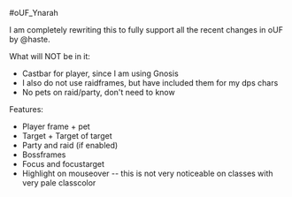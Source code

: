 #oUF_Ynarah

I am completely rewriting this to fully support all the recent changes in oUF by @haste.

What will NOT be in it:
- Castbar for player, since I am using Gnosis
- I also do not use raidframes, but have included them for my dps chars
- No pets on raid/party, don't need to know

Features:
- Player frame + pet
- Target + Target of target
- Party and raid (if enabled)
- Bossframes
- Focus and focustarget
- Highlight on mouseover -- this is not very noticeable on classes with very pale classcolor